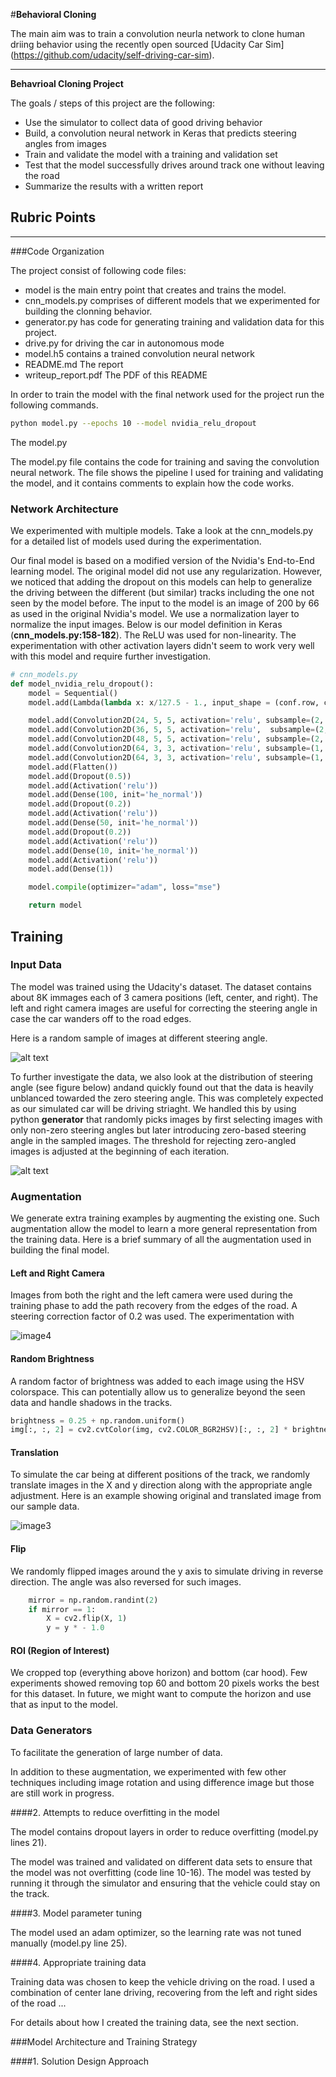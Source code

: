 #**Behavioral Cloning** 

The  main aim was to train a convolution neurla network to clone human driing behavior using the recently open sourced [Udacity Car Sim] (https://github.com/udacity/self-driving-car-sim). 

---

**Behavrioal Cloning Project**

The goals / steps of this project are the following:
* Use the simulator to collect data of good driving behavior
* Build, a convolution neural network in Keras that predicts steering angles from images
* Train and validate the model with a training and validation set
* Test that the model successfully drives around track one without leaving the road
* Summarize the results with a written report


[//]: # (Image References)

[image1]: ./resources/sample_images.svg "random sample of images with varying angles"
[image2]: ./resources/angle_distribution.png "Steering ngle distribution"
[image3]: ./resources/translate_example.svg "Recovery Image"
[image4]: ./resources/left_right_camera.svg "Recovery Image"
[image5]: ./examples/placeholder_small.png "Recovery Image"
[image6]: ./examples/placeholder_small.png "Normal Image"
[image7]: ./examples/placeholder_small.png "Flipped Image"

## Rubric Points

---
###Code Organization

The project consist of following code files:

* model is the main entry point that creates and trains the model.
* cnn_models.py comprises of different models that we experimented for building the clonning behavior. 
* generator.py has code for generating training and validation data for this project. 
* drive.py for driving the car in autonomous mode
* model.h5 contains a trained convolution neural network 
* README.md The report
* writeup_report.pdf The PDF of this README

In order to train the model with the final network used for the project run the following commands. 

```sh
python model.py --epochs 10 --model nvidia_relu_dropout 
```

The model.py

The model.py file contains the code for training and saving the convolution neural network. The file shows the pipeline I used for training and validating the model, and it contains comments to explain how the code works.

### Network Architecture

We experimented with multiple models. Take a look at the cnn_models.py for a detailed list of models used during the experimentation.

Our final model is based on a modified version of the Nvidia's End-to-End learning model. The original model did not use any regularization. However, we noticed that adding the dropout on this models can help to generalize the driving between the different (but similar) tracks including the one not seen by the model before. The input to the model is an image of 200 by 66 as used in the original Nvidia's model. We use a normalization layer to normalize the input images. Below is our model definition in Keras (**cnn_models.py:158-182**). The ReLU was used for non-linearity. The experimentation with other activation layers didn't seem to work very well with this model and require further investigation. 

```python
# cnn_models.py
def model_nvidia_relu_dropout():
    model = Sequential()
    model.add(Lambda(lambda x: x/127.5 - 1., input_shape = (conf.row, conf.col, conf.ch)))

    model.add(Convolution2D(24, 5, 5, activation='relu', subsample=(2, 2), init='he_normal', border_mode="valid"))
    model.add(Convolution2D(36, 5, 5, activation='relu',  subsample=(2, 2), init='he_normal', border_mode="valid"))
    model.add(Convolution2D(48, 5, 5, activation='relu', subsample=(2, 2), init='he_normal', border_mode="valid"))
    model.add(Convolution2D(64, 3, 3, activation='relu', subsample=(1, 1), init='he_normal', border_mode="valid"))
    model.add(Convolution2D(64, 3, 3, activation='relu', subsample=(1, 1), init='he_normal',  border_mode="valid"))
    model.add(Flatten())
    model.add(Dropout(0.5))
    model.add(Activation('relu'))
    model.add(Dense(100, init='he_normal'))
    model.add(Dropout(0.2))
    model.add(Activation('relu'))
    model.add(Dense(50, init='he_normal'))
    model.add(Dropout(0.2))
    model.add(Activation('relu'))
    model.add(Dense(10, init='he_normal'))
    model.add(Activation('relu'))
    model.add(Dense(1))

    model.compile(optimizer="adam", loss="mse")

    return model
```

## Training

### Input Data

The model was trained using the Udacity's dataset. The dataset contains about 8K immages each of 3 camera positions (left, center, and right). The left and right camera images are useful for correcting the steering angle in case the car wanders off to the road edges. 

Here is a random sample of images at different steering angle. 

![alt text][image1]

To further investigate the data, we also look at the distribution of steering angle (see figure below) andand quickly found out that the data is heavily unblanced towarded the zero steering angle. This was completely expected as our simulated car will be driving striaght. We handled this by using python **generator** that randomly picks images by first selecting images with only non-zero steering angles but later introducing zero-based steering angle in the sampled images. The threshold for rejecting zero-angled images is adjusted at the beginning of each iteration. 

![alt text][image2]

### Augmentation

We generate extra training examples by augmenting the existing one. Such augmentation allow the model to learn a more general representation from the training data. Here is a brief summary of all the augmentation used in building the final model. 

#### Left and Right Camera

Images from both the right and the left camera were used during the training phase to add the path recovery from the edges of the road. A steering correction factor of 0.2 was used. The experimentation with 

![image4]

#### Random Brightness

A random factor of brightness was added to each image using the HSV colorspace. This can potentially allow us to generalize beyond the seen data and handle shadows in the tracks. 

```python
brightness = 0.25 + np.random.uniform()
img[:, :, 2] = cv2.cvtColor(img, cv2.COLOR_BGR2HSV)[:, :, 2] * brightness
```
#### Translation 

To simulate the car being at different positions of the track, we randomly translate images in the X and y direction along with the appropriate angle adjustment. Here is an example showing original and translated image from our sample data. 

![image3]

#### Flip

We randomly flipped images around the y axis to simulate driving in reverse direction. The angle was also reversed for such images. 

```python
    mirror = np.random.randint(2)
    if mirror == 1:
        X = cv2.flip(X, 1)
        y = y * - 1.0
```

#### ROI (Region of Interest)

We cropped top (everything above horizon) and bottom (car hood). Few experiments showed removing top 60 and bottom 20 pixels works the best for this dataset. In future, we might want to compute the horizon and use that as input to the model. 


### Data Generators

To facilitate the generation of large number of data. 


In addition to these augmentation, we experimented with few other techniques including image rotation and using difference image but those are still work in progress. 

####2. Attempts to reduce overfitting in the model

The model contains dropout layers in order to reduce overfitting (model.py lines 21). 

The model was trained and validated on different data sets to ensure that the model was not overfitting (code line 10-16). The model was tested by running it through the simulator and ensuring that the vehicle could stay on the track.

####3. Model parameter tuning

The model used an adam optimizer, so the learning rate was not tuned manually (model.py line 25).

####4. Appropriate training data

Training data was chosen to keep the vehicle driving on the road. I used a combination of center lane driving, recovering from the left and right sides of the road ... 

For details about how I created the training data, see the next section. 

###Model Architecture and Training Strategy

####1. Solution Design Approach

